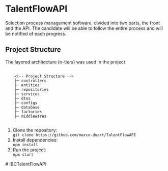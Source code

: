 <h1>TalentFlowAPI</h1>

<p>Selection process management software, divided into two parts, the front and the API. The candidate will be able to follow the entire process and will be notified of each progress.</p>

<h2>Project Structure</h2>

<p>The layered architecture (n-tiers) was used in the project.</p>

<pre>
  <code>
    &lt;!-- Project Structure --&gt;
    ├─ controllers
    ├─ entities
    ├─ repositories
    ├─ services
    ├─ dtos
    ├─ configs
    ├─ database
    ├─ factories
    ├─ middlewares
  </code>
</pre>

<ol>
  <li>Clone the repository:</li>
  <code>git clone https://github.com/marco-duart/TalentFlowAPI</code>

  <li>Install dependencies:</li>
  <code>npm install</code>

  <li>Run the project:</li>
  <code>npm start</code>
</ol>
# IBCTalentFlowAPI
